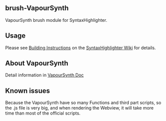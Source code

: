 ## brush-VapourSynth
VapourSynth brush module for SyntaxHighlighter.

## Usage

Please see [Building Instructions](https://github.com/syntaxhighlighter/syntaxhighlighter/wiki/Building) on the [SyntaxHighlighter Wiki](https://github.com/syntaxhighlighter/syntaxhighlighter/wiki) for details.

## About VapourSynth
Detail information in [VapourSynth Doc](http://www.vapoursynth.com/doc/)

## Known issues
Because the VapourSynth have so many Functions and third part scripts, so the .js file is very big, and when rendering the Webview, it will take more time than
most of the official scripts.